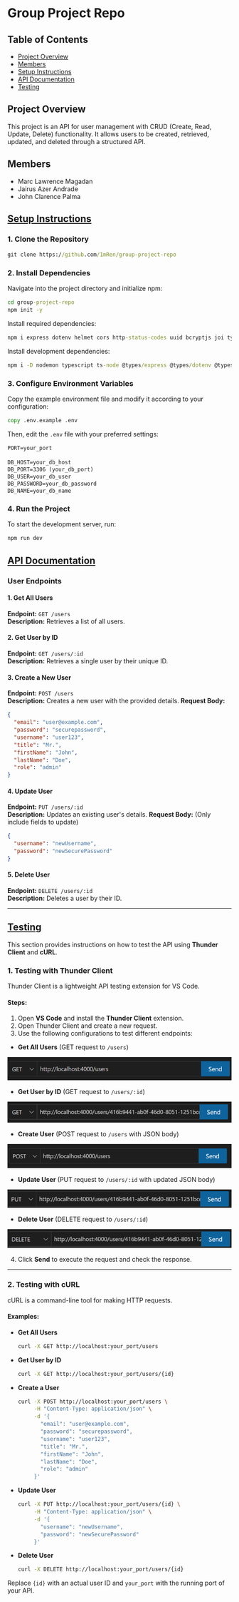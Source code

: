 # Group Project Repo

## Table of Contents  
- [Project Overview](#project-overview)  
- [Members](#members)  
- [Setup Instructions](#setup-instructions)  
- [API Documentation](#api-documentation)
- [Testing](#testing)

## Project Overview  
This project is an API for user management with CRUD (Create, Read, Update, Delete) functionality. It allows users to be created, retrieved, updated, and deleted through a structured API.  

## Members  
- Marc Lawrence Magadan  
- Jairus Azer Andrade  
- John Clarence Palma  

## [Setup Instructions](#table-of-contents)

### 1. Clone the Repository  
```cmd
git clone https://github.com/1mRen/group-project-repo
```  

### 2. Install Dependencies  
Navigate into the project directory and initialize npm:  
```cmd
cd group-project-repo
npm init -y
```  

Install required dependencies:  
```cmd
npm i express dotenv helmet cors http-status-codes uuid bcryptjs joi typeorm reflect-metadata mysql2
```  

Install development dependencies:  
```cmd
npm i -D nodemon typescript ts-node @types/express @types/dotenv @types/helmet @types/cors @types/uuid @types/bcryptjs
```  

### 3. Configure Environment Variables  
Copy the example environment file and modify it according to your configuration:  
```cmd
copy .env.example .env
```  

Then, edit the `.env` file with your preferred settings:  
```
PORT=your_port

DB_HOST=your_db_host
DB_PORT=3306 (your_db_port)
DB_USER=your_db_user
DB_PASSWORD=your_db_password
DB_NAME=your_db_name
```  

### 4. Run the Project  
To start the development server, run:  
```cmd
npm run dev
```

## [API Documentation](#table-of-contents)
### User Endpoints

#### 1. Get All Users
**Endpoint:** `GET /users`  
**Description:** Retrieves a list of all users.

#### 2. Get User by ID
**Endpoint:** `GET /users/:id`  
**Description:** Retrieves a single user by their unique ID.

#### 3. Create a New User
**Endpoint:** `POST /users`  
**Description:** Creates a new user with the provided details.
**Request Body:**
```json
{
  "email": "user@example.com",
  "password": "securepassword",
  "username": "user123",
  "title": "Mr.",
  "firstName": "John",
  "lastName": "Doe",
  "role": "admin"
}
```

#### 4. Update User
**Endpoint:** `PUT /users/:id`  
**Description:** Updates an existing user's details.
**Request Body:** (Only include fields to update)
```json
{
  "username": "newUsername",
  "password": "newSecurePassword"
}
```

#### 5. Delete User
**Endpoint:** `DELETE /users/:id`  
**Description:** Deletes a user by their ID.

---

## [Testing](#table-of-contents)

This section provides instructions on how to test the API using **Thunder Client** and **cURL**.

### 1. Testing with Thunder Client  
Thunder Client is a lightweight API testing extension for VS Code.  

#### Steps:  
1. Open **VS Code** and install the **Thunder Client** extension.  
2. Open Thunder Client and create a new request.  
3. Use the following configurations to test different endpoints:  

- **Get All Users** (GET request to `/users`)  
<img src="https://github.com/1mRen/group-project-repo/blob/main/README_assets/GET_allUsers.png" alt="GET_allUsers.png" style="width: auto; height: auto;">

- **Get User by ID** (GET request to `/users/:id`)  
<img src="https://github.com/1mRen/group-project-repo/blob/main/README_assets/GET_userById.png" alt="GET_userById" style="width: auto; height: auto;">

- **Create User** (POST request to `/users` with JSON body)  
<img src="https://github.com/1mRen/group-project-repo/blob/main/README_assets/POST.png" alt="Create User" style="width: auto; height: auto;">

- **Update User** (PUT request to `/users/:id` with updated JSON body)  
<img src="https://github.com/1mRen/group-project-repo/blob/main/README_assets/PUT.png" alt="Update User" style="width: auto; height: auto;">

- **Delete User** (DELETE request to `/users/:id`)  
<img src="https://github.com/1mRen/group-project-repo/blob/main/README_assets/DELETE.png" alt="Delete User" style="width: auto; height: auto;">

4. Click **Send** to execute the request and check the response.

---

### 2. Testing with cURL  
cURL is a command-line tool for making HTTP requests.

#### Examples:

- **Get All Users**  
  ```sh
  curl -X GET http://localhost:your_port/users
  ```

- **Get User by ID**  
  ```sh
  curl -X GET http://localhost:your_port/users/{id}
  ```

- **Create a User**  
  ```sh
  curl -X POST http://localhost:your_port/users \
       -H "Content-Type: application/json" \
       -d '{
         "email": "user@example.com",
         "password": "securepassword",
         "username": "user123",
         "title": "Mr.",
         "firstName": "John",
         "lastName": "Doe",
         "role": "admin"
       }'
  ```

- **Update User**  
  ```sh
  curl -X PUT http://localhost:your_port/users/{id} \
       -H "Content-Type: application/json" \
       -d '{
         "username": "newUsername",
         "password": "newSecurePassword"
       }'
  ```

- **Delete User**  
  ```sh
  curl -X DELETE http://localhost:your_port/users/{id}
  ```

Replace `{id}` with an actual user ID and `your_port` with the running port of your API.
